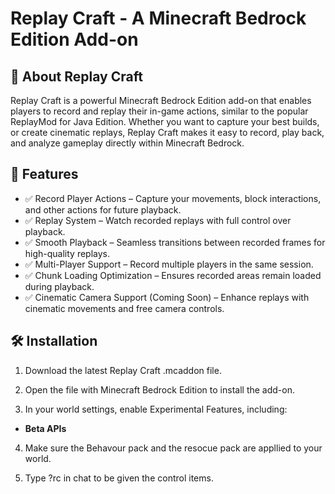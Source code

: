 # Replay Craft - A Minecraft Bedrock Edition Add-on
## 📌 About Replay Craft
Replay Craft is a powerful Minecraft Bedrock Edition add-on that enables players to record and replay their in-game actions, similar to the popular ReplayMod for Java Edition. Whether you want to capture your best builds, or create cinematic replays, Replay Craft makes it easy to record, play back, and analyze gameplay directly within Minecraft Bedrock.

## 🎥 Features
- ✅ Record Player Actions – Capture your movements, block interactions, and other actions for future playback.
- ✅ Replay System – Watch recorded replays with full control over playback.
- ✅ Smooth Playback – Seamless transitions between recorded frames for high-quality replays.
- ✅ Multi-Player Support – Record multiple players in the same session.
- ✅ Chunk Loading Optimization – Ensures recorded areas remain loaded during playback.
- ✅ Cinematic Camera Support (Coming Soon) – Enhance replays with cinematic movements and free camera controls.

## 🛠️ Installation
1. Download the latest Replay Craft .mcaddon file.

2. Open the file with Minecraft Bedrock Edition to install the add-on.

3. In your world settings, enable Experimental Features, including:
- **Beta APIs**

4. Make sure the Behavour pack and the resocue pack are appllied to your world. 

5. Type ?rc in chat to be given the control items. 